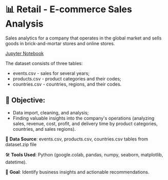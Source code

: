 # 📊 Retail - E-commerce Sales Analysis
Sales analytics for a company that operates in the global market and sells goods in brick-and-mortar stores and online stores.  

[Jupyter Notebook](https://colab.research.google.com/drive/1Dp-R9rRYDL4OK8c9xylft77jym0mQB-S?usp=sharing)

The dataset consists of three tables:
- events.csv - sales for several years;
- products.csv - product categories and their codes;
- countries.csv - countries, regions, and their codes.

## 🎯 **Objective**:
  - Data import, cleaning, and analysis;
  - Finding valuable insights into the company's operations (analyzing sales, revenue, cost, profit, and delivery time by product categories, countries, and sales regions).

📂 **Data Source**: events.csv, products.csv, countries.csv tables from dataset.zip file

🛠️ **Tools Used**: Python (google.colab, pandas, numpy, seaborn, matplotlib, datetime).

📌 **Goal**: Identify business insights and actionable recommendations.
